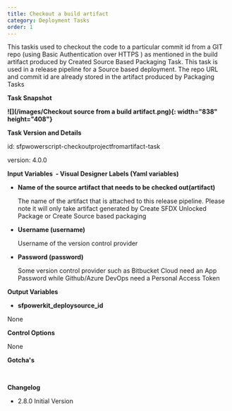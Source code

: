 ```yaml
---
title: Checkout a build artifact
category: Deployment Tasks
order: 1
---
```


This taskis used to checkout the code to a particular commit id from a GIT repo (using Basic Authentication over HTTPS ) as mentioned in the build artifact produced by Created Source Based Packaging Task. This task is used in a release pipeline for a Source based deployment. The repo URL and commit id are already stored in the artifact produced by Packaging Tasks

**Task Snapshot**

**![](/images/Checkout source from a build artifact.png){: width="838" height="408"}**

**Task Version and Details**

id: sfpwowerscript-checkoutprojectfromartifact-task

version: 4.0.0

**Input Variables&nbsp; - Visual Designer Labels (Yaml variables)**

* **Name of the source artifact that needs to be checked out(artifact)**

  The name of the artifact that is attached to this release pipeline. Please note it will only take artifact generated by Create SFDX Unlocked Package or Create Source based packaging

* **Username (username)**

  Username of the version control provider

* **Password (password)**

  Some version control provider such as Bitbucket Cloud need an App Password while Github/Azure DevOps need a Personal Access Token

**Output Variables**

* **sfpowerkit\_deploysource\_id**

None

**Control Options**

None

**Gotcha's**

&nbsp;

**Changelog**

* 2\.8.0 Initial Version